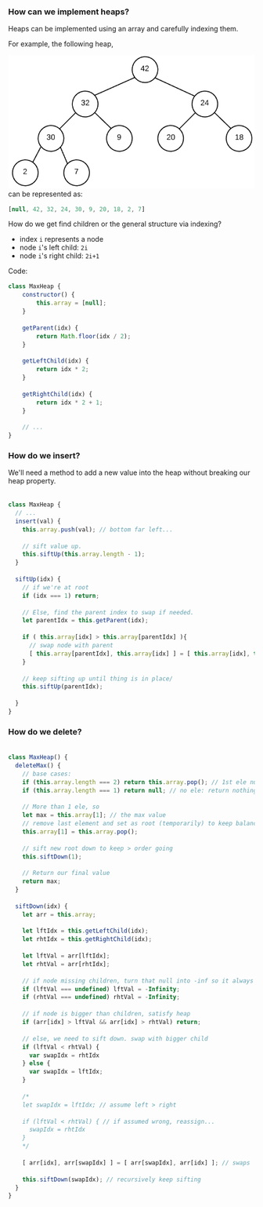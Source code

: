 ### How can we implement heaps?

Heaps can be implemented using an array and carefully indexing them.

For example, the following heap, <br>

![Max Heap](Images/max_heap_ex.png)
can be represented as:
```js
[null, 42, 32, 24, 30, 9, 20, 18, 2, 7]
```

How do we get find children or the general structure via indexing?
  * index `i` represents a node
  * node `i`'s left child: `2i`
  * node `i`'s right child: `2i+1`

Code:

```js
class MaxHeap {
    constructor() {
        this.array = [null];
    }

    getParent(idx) {
        return Math.floor(idx / 2);
    }

    getLeftChild(idx) {
        return idx * 2;
    }

    getRightChild(idx) {
        return idx * 2 + 1;
    }

    // ...
}

```

### How do we insert?
We'll need a method to add a new value into the heap without breaking our heap property.

```js

class MaxHeap {
  // ...
  insert(val) {
    this.array.push(val); // bottom far left...

    // sift value up.
    this.siftUp(this.array.length - 1);
  }

  siftUp(idx) {
    // if we're at root
    if (idx === 1) return;

    // Else, find the parent index to swap if needed.
    let parentIdx = this.getParent(idx);

    if ( this.array[idx] > this.array[parentIdx] ){
      // swap node with parent
      [ this.array[parentIdx], this.array[idx] ] = [ this.array[idx], this.array[parentIdx] ]; // swaps
    }

    // keep sifting up until thing is in place/
    this.siftUp(parentIdx);

  }
}
```

### How do we delete?

```js

class MaxHeap() {
  deleteMax() {
    // base cases:
    if (this.array.length === 2) return this.array.pop(); // 1st ele null...
    if (this.array.length === 1) return null; // no ele: return nothing

    // More than 1 ele, so
    let max = this.array[1]; // the max value
    // remove last element and set as root (temporarily) to keep balance
    this.array[1] = this.array.pop();

    // sift new root down to keep > order going
    this.siftDown(1);

    // Return our final value
    return max;
  }

  siftDown(idx) {
    let arr = this.array;

    let lftIdx = this.getLeftChild(idx);
    let rhtIdx = this.getRightChild(idx);

    let lftVal = arr[lftIdx];
    let rhtVal = arr[rhtIdx];

    // if node missing children, turn that null into -inf so it always gets swapped
    if (lftVal === undefined) lftVal = -Infinity;
    if (rhtVal === undefined) rhtVal = -Infinity;

    // if node is bigger than children, satisfy heap
    if (arr[idx] > lftVal && arr[idx] > rhtVal) return;

    // else, we need to sift down. swap with bigger child
    if (lftVal < rhtVal) {
      var swapIdx = rhtIdx
    } else {
      var swapIdx = lftIdx;
    }

    /*
    let swapIdx = lftIdx; // assume left > right

    if (lftVal < rhtVal) { // if assumed wrong, reassign...
      swapIdx = rhtIdx
    } 
    */

    [ arr[idx], arr[swapIdx] ] = [ arr[swapIdx], arr[idx] ]; // swaps

    this.siftDown(swapIdx); // recursively keep sifting
  }
}
```